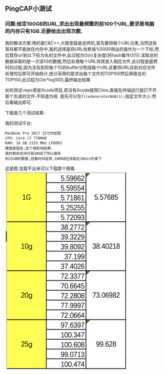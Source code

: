 ## PingCAP小测试
### 问题:给定100GB的URL,求出出现最频繁的前100个URL,要求是电脑的内存只有1GB.还要给出出现次数.
我的解决方案:用的是C&C++,大致思路是这样的,首先要把每个URL分类,当然这些暂存都不能放在内存中,我的选择是将URL哈希值%5000得出的值作为一个下标,然后暂存url到以下标为名的文件中,此过程为O(n)复杂度(将hash看作O(1)).读取总的数据采取的是一次读1G的数据,然后处理每个URL将其放入相应文件,此过程是最费时的过程,因为涉及到将每个1G的buffer分割成每个URL且要将URL存到对应文件.处理完后即可开始统计,统计采用的是求出每个文件的TOP100然后再取总的TOP100,此过程为O(n*log100),最终输出结果.

如何测试:repo里是Xcode项目,若没有Xcode就用Clion,直接在终端运行就打不开那个生成的文件.不知道为啥.
首先可以在```fileGeneratorNGB(1);```指定文件大小.然后看输出即可.

下面是几个测试结果:

我的测试平台:

```
MacBook Pro 2017 15寸的低配
CPU: Core i7 7700HQ
RAM: 16 GB 2133 MHz LPDDR3
硬盘是固态,这个很影响结果.
我的剩余空间只有50GB了所以最多
到25GB的数据,但看时间走势,100GB应该能在10min内拿下

```
这是图 加载不出来可以下载那个图看
![](https://github.com/xiaoqiang179/PingCAP_Homework/blob/master/%E6%88%AA%E5%B1%8F2020-04-26%2019.29.22.png)
